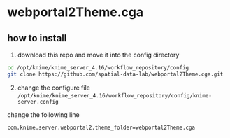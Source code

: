 # webportal2Theme.cga

## how to install 

1. download this repo and move it into the config directory

```bash
cd /opt/knime/knime_server_4.16/workflow_repository/config
git clone https://github.com/spatial-data-lab/webportal2Theme.cga.git
```

2. change the configure file `/opt/knime/knime_server_4.16/workflow_repository/config/knime-server.config`

change the following line 
```
com.knime.server.webportal2.theme_folder=webportal2Theme.cga
```
